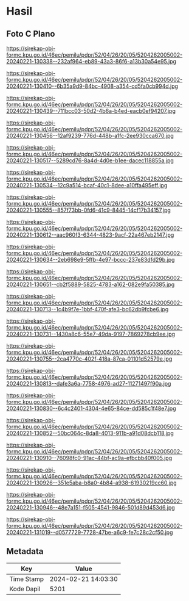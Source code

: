 # Hasil

## Foto C Plano

https://sirekap-obj-formc.kpu.go.id/46ec/pemilu/pdpr/52/04/26/20/05/5204262005002-20240221-130338--232af964-eb89-43a3-86f6-a13b30a54e95.jpg

https://sirekap-obj-formc.kpu.go.id/46ec/pemilu/pdpr/52/04/26/20/05/5204262005002-20240221-130410--6b35a9d9-84bc-4908-a354-cd5fa0cb994d.jpg

https://sirekap-obj-formc.kpu.go.id/46ec/pemilu/pdpr/52/04/26/20/05/5204262005002-20240221-130439--711bcc03-50d2-4b6a-b4ed-eacb0ef94207.jpg

https://sirekap-obj-formc.kpu.go.id/46ec/pemilu/pdpr/52/04/26/20/05/5204262005002-20240221-130456--12af9239-776d-448b-a1fc-2ee930cca670.jpg

https://sirekap-obj-formc.kpu.go.id/46ec/pemilu/pdpr/52/04/26/20/05/5204262005002-20240221-130517--5289cd76-8a4d-4d0e-b1ee-dacec118855a.jpg

https://sirekap-obj-formc.kpu.go.id/46ec/pemilu/pdpr/52/04/26/20/05/5204262005002-20240221-130534--12c9a514-bcaf-40c1-8dee-a10ffa495eff.jpg

https://sirekap-obj-formc.kpu.go.id/46ec/pemilu/pdpr/52/04/26/20/05/5204262005002-20240221-130555--857f73bb-0fd6-41c9-8445-14cf17b34157.jpg

https://sirekap-obj-formc.kpu.go.id/46ec/pemilu/pdpr/52/04/26/20/05/5204262005002-20240221-130612--aac960f3-6344-4823-9acf-22a467eb2147.jpg

https://sirekap-obj-formc.kpu.go.id/46ec/pemilu/pdpr/52/04/26/20/05/5204262005002-20240221-130634--2eb698e9-5ffb-4e97-bccc-237e83dfd29b.jpg

https://sirekap-obj-formc.kpu.go.id/46ec/pemilu/pdpr/52/04/26/20/05/5204262005002-20240221-130651--cb2f5889-5825-4783-a162-082e9fa50385.jpg

https://sirekap-obj-formc.kpu.go.id/46ec/pemilu/pdpr/52/04/26/20/05/5204262005002-20240221-130713--1c4b9f7e-1bbf-470f-afe3-bc62db9fcbe6.jpg

https://sirekap-obj-formc.kpu.go.id/46ec/pemilu/pdpr/52/04/26/20/05/5204262005002-20240221-130731--1430a8c6-55e7-49da-9197-7869278cb9ee.jpg

https://sirekap-obj-formc.kpu.go.id/46ec/pemilu/pdpr/52/04/26/20/05/5204262005002-20240221-130755--2ca4770c-402f-418a-87ca-01101d52579e.jpg

https://sirekap-obj-formc.kpu.go.id/46ec/pemilu/pdpr/52/04/26/20/05/5204262005002-20240221-130813--dafe3a6a-7758-4976-ad27-11271497f90a.jpg

https://sirekap-obj-formc.kpu.go.id/46ec/pemilu/pdpr/52/04/26/20/05/5204262005002-20240221-130830--6c4c2401-4304-4e65-84ce-dd585c1f48e7.jpg

https://sirekap-obj-formc.kpu.go.id/46ec/pemilu/pdpr/52/04/26/20/05/5204262005002-20240221-130852--50bc064c-8da8-4013-911b-a91d08dcb118.jpg

https://sirekap-obj-formc.kpu.go.id/46ec/pemilu/pdpr/52/04/26/20/05/5204262005002-20240221-130910--76098fc0-91ac-44bf-ac9a-efbcbb40f005.jpg

https://sirekap-obj-formc.kpu.go.id/46ec/pemilu/pdpr/52/04/26/20/05/5204262005002-20240221-130926--351e5aba-b8a0-4b84-a938-61930219cc60.jpg

https://sirekap-obj-formc.kpu.go.id/46ec/pemilu/pdpr/52/04/26/20/05/5204262005002-20240221-130946--48e7a151-f505-4541-9846-501d89d453d6.jpg

https://sirekap-obj-formc.kpu.go.id/46ec/pemilu/pdpr/52/04/26/20/05/5204262005002-20240221-131019--d0577729-7728-47be-a6c9-fe7c28c2cf50.jpg


## Metadata

| Key        | Value               |
| ---------- | ------------------- |
| Time Stamp | 2024-02-21 14:03:30 |
| Kode Dapil | 5201                |



